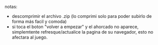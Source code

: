 notas: 
- descomprimir el archivo .zip (lo comprimi solo para poder subirlo de forma más facil y comoda)
- si toca el boton "volver a empezar" y el ahorcado no aparece, simplemtente refresque/actualice la pagina de su navegador, esto no afectara al juego. 
